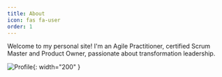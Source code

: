 ```yaml
---
title: About
icon: fas fa-user
order: 1
---
```


Welcome to my personal site! I'm an Agile Practitioner, certified Scrum Master and Product Owner, passionate about transformation leadership.

![Profile](/Shivani-Sen/assets/img/Profile.jpg){: width="200" }

